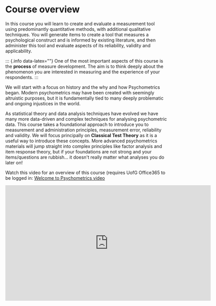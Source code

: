 # Course overview

In this course you will learn to create and evaluate a measurement tool using predominantly quantitative methods, with additional qualitative techniques. You will generate items to create a tool that measures a psychological construct and is informed by existing literature, and then administer this tool and evaluate aspects of its reliability, validity and applicability.

::: {.info data-latex=""}
One of the most important aspects of this course is the **process** of measure development. The aim is to think deeply about the phenomenon you are interested in measuring and the experience of your respondents.
:::

We will start with a focus on history and the why and how Psychometrics began. Modern psychometrics may have been created with seemingly altruistic purposes, but it is fundamentally tied to many deeply problematic and ongoing injustices in the world.

As statistical theory and data analysis techniques have evolved we have many more data-driven and complex techniques for analysing psychometric data. This course takes a foundational approach to introduce you to measurement and administration principles, measurement error, reliability and validity. We will focus principally on **Classical Test Theory** as it is a useful way to introduce these concepts. More advanced psychometrics materials will jump straight into complex principles like factor analysis and item response theory, but if your foundations are not strong and your items/questions are rubbish... it doesn't really matter what analyses you do later on!

Watch this video for an overview of this course (requires UofG Office365 to be logged in:
[Welcome to Psychometrics video](https://web.microsoftstream.com/video/616d1ee0-6e6d-433f-970a-a0a69cb0103d)

<iframe width="640" height="360" src="https://web.microsoftstream.com/embed/video/5a5d17fd-a2e4-40f9-8be4-3d9c53f36b87?autoplay=false&showinfo=true" allowfullscreen style="border:none;"></iframe>




